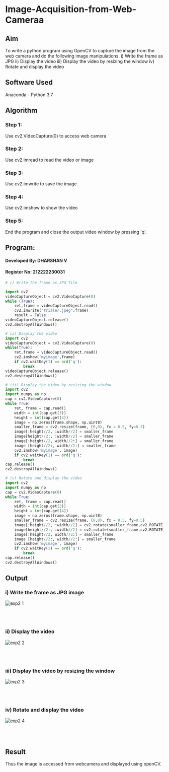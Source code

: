 # Image-Acquisition-from-Web-Cameraa
## Aim

To write a python program using OpenCV to capture the image from the web camera and do the following image manipulations.
i) Write the frame as JPG 
ii) Display the video 
iii) Display the video by resizing the window
iv) Rotate and display the video

## Software Used
Anaconda - Python 3.7
## Algorithm
### Step 1:
Use cv2.VideoCapture(0) to access web camera
<br>

### Step 2:
Use cv2.imread to read the video or image
<br>

### Step 3:
Use cv2.imwrite to save the image
<br>

### Step 4:
Use cv2.imshow to show the video
<br>

### Step 5:
End the program and close the output video window by pressing 'q'.
<br>

## Program:
#### Developed By: DHARSHAN V
#### Register No: 212222230031
```python
# i) Write the frame as JPG file

import cv2
videoCaptureObject = cv2.VideoCapture(0)
while (True):
    ret,frame = videoCaptureObject.read()
    cv2.imwrite("trialer.jpeg",frame)
    result = False
videoCaptureObject.release()
cv2.destroyAllWindows()
```


```python
# ii) Display the video
import cv2
videoCaptureObject = cv2.VideoCapture(0)
while(True):
    ret,frame = videoCaptureObject.read()
    cv2.imshow('myimage',frame)
    if cv2.waitKey(1) == ord('q'):
        break
videoCaptureObject.release()
cv2.destroyAllWindows()
```

```python
# iii) Display the video by resizing the window
import cv2
import numpy as np
cap = cv2.VideoCapture(0)
while True:
    ret, frame = cap.read() 
    width = int(cap.get(3))
    height = int(cap.get(4))
    image = np.zeros(frame.shape, np.uint8) 
    smaller_frame = cv2.resize(frame, (0,0), fx = 0.5, fy=0.5) 
    image[:height//2, :width//2] = smaller_frame
    image[height//2:, :width//2] = smaller_frame
    image[:height//2, width//2:] = smaller_frame 
    image [height//2:, width//2:] = smaller_frame
    cv2.imshow('myimage', image)
    if cv2.waitKey(1) == ord('q'):
        break
cap.release()
cv2.destroyAllWindows()
```


```python
# iv) Rotate and display the video
import cv2
import numpy as np
cap = cv2.VideoCapture(0)
while True:
    ret, frame = cap.read() 
    width = int(cap.get(3))
    height = int(cap.get(4))
    image = np.zeros(frame.shape, np.uint8) 
    smaller_frame = cv2.resize(frame, (0,0), fx = 0.5, fy=0.5) 
    image[:height//2, :width//2] = cv2.rotate(smaller_frame,cv2.ROTATE_180)
    image[height//2:, :width//2] = cv2.rotate(smaller_frame,cv2.ROTATE_180)
    image[:height//2, width//2:] = smaller_frame 
    image [height//2:, width//2:] = smaller_frame
    cv2.imshow('myimage', image)
    if cv2.waitKey(1) == ord('q'):
        break
cap.release()
cv2.destroyAllWindows()
```
## Output

### i) Write the frame as JPG image

![exp2 1](https://github.com/arunkumarsukdevchavan/Image_Acqusition-_using_Web_Camera/assets/118343978/f38e3ad7-7e36-4001-b5c2-27b54762b36d)


</br>
</br>


### ii) Display the video
![exp2 2](https://github.com/arunkumarsukdevchavan/Image_Acqusition-_using_Web_Camera/assets/118343978/3c42853d-5336-4d48-bba1-8e9e3f89d17c)


</br>
</br>


### iii) Display the video by resizing the window

![exp2 3](https://github.com/arunkumarsukdevchavan/Image_Acqusition-_using_Web_Camera/assets/118343978/02635e98-6f50-4b6f-a112-f749cdc8077b)

</br>
</br>



### iv) Rotate and display the video
![exp2 4](https://github.com/arunkumarsukdevchavan/Image_Acqusition-_using_Web_Camera/assets/118343978/b46d425e-4a60-483a-a228-bb8eb9a080c1)


</br>
</br>


## Result 
Thus the image is accessed from webcamera and displayed using openCV.
